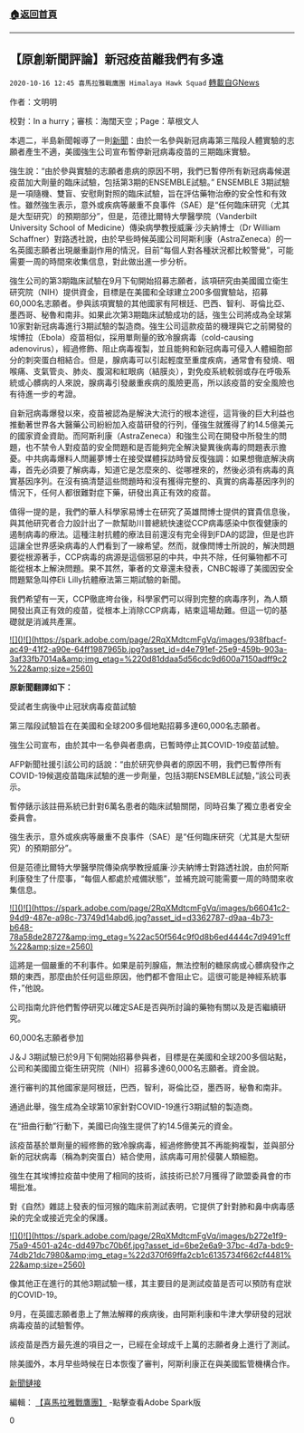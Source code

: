 ###  [:house:返回首頁](https://github.com/ourhimalayas/txt)
---

## 【原創新聞評論】新冠疫苗離我們有多遠
`2020-10-16 12:45 喜馬拉雅戰鷹團 Himalaya Hawk Squad` [轉載自GNews](https://gnews.org/zh-hant/428300/)

作者：文明明

校對：In a hurry；審核：海闊天空；Page：草根文人

本週二，半島新聞報導了一則[新聞](https://www.aljazeera.com/news/2020/10/13/johnson-johnson-pauses-covid-vaccine-trial-as-patient-turns-ill)：由於一名參與新冠病毒第三階段人體實驗的志願者產生不適，美國強生公司宣布暫停新冠病毒疫苗的三期臨床實驗。

強生說：“由於參與實驗的志願者患病的原因不明，我們已暫停所有新冠病毒候選疫苗加大劑量的臨床試驗，包括第3期的ENSEMBLE試驗。” ENSEMBLE 3期試驗是一項隨機、雙盲、安慰劑對照的臨床試驗，旨在評估藥物治療的安全性和有效性。雖然強生表示，意外或疾病等嚴重不良事件（SAE）是“任何臨床研究（尤其是大型研究）的預期部分”，但是，范德比爾特大學醫學院（Vanderbilt University School of Medicine）傳染病學教授威廉·沙夫納博士（Dr William Schaffner）對路透社說，由於早些時候英國公司阿斯利康（AstraZeneca）的一名英國志願者出現嚴重副作用的情況，目前“每個人對各種狀況都比較警覺”，可能需要一周的時間來收集信息，對此做出進一步分析。

強生公司的第3期臨床試驗在9月下旬開始招募志願者，該項研究由美國國立衛生研究院（NIH）提供資金，目標是在美國和全球建立200多個實驗站，招募60,000名志願者。參與該項實驗的其他國家有阿根廷、巴西、智利、哥倫比亞、墨西哥、秘魯和南非。如果此次第3期臨床試驗成功的話，強生公司將成為全球第10家對新冠病毒進行3期試驗的製造商。強生公司這款疫苗的機理與它之前開發的埃博拉（Ebola）疫苗相似，採用單劑量的致冷腺病毒（cold-causing adenovirus），經過修飾、阻止病毒複製，並且能夠和新冠病毒可侵入人體細胞部分的刺突蛋白相結合。但是，腺病毒可以引起輕度至重度疾病，通常會有發燒、咽喉痛、支氣管炎、肺炎、腹瀉和紅眼病（結膜炎），對免疫系統較弱或存在呼吸系統或心髒病的人來說，腺病毒引發嚴重疾病的風險更高，所以該疫苗的安全風險也有待進一步的考證。

自新冠病毒爆發以來，疫苗被認為是解決大流行的根本途徑，這背後的巨大利益也推動著世界各大醫藥公司紛紛加入疫苗研發的行列，僅強生就獲得了約14.5億美元的國家資金資助。而阿斯利康（AstraZeneca）和強生公司在開發中所發生的問題，也不禁令人對疫苗的安全問題和是否能夠完全解決變異後病毒的問題表示擔憂。中共病毒爆料人閆麗夢博士在接受媒體採訪時曾反復強調：如果想徹底解決病毒，首先必須要了解病毒，知道它是怎麼來的、從哪裡來的，然後必須有病毒的真實基因序列。在沒有搞清楚這些問題時和沒有獲得完整的、真實的病毒基因序列的情況下，任何人都很難對症下藥，研發出真正有效的疫苗。

值得一提的是，我們的華人科學家易博士在研究了英雄閆博士提供的寶貴信息後，與其他研究者合力設計出了一款幫助川普總統快速從CCP病毒感染中恢復健康的遏制病毒的療法。這種注射抗體的療法目前還沒有完全得到FDA的認證，但是也許這讓全世界感染病毒的人們看到了一線希望。然而，就像閆博士所說的，解決問題要從根源著手，CCP病毒的病源是這個邪惡的中共，中共不除，任何藥物都不可能從根本上解決問題。果不其然，筆者的文章還未發表，CNBC報導了美國因安全問題緊急叫停Eli Lilly抗體療法第三期試驗的新聞。

我們希望有一天，CCP徹底垮台後，科學家們可以得到完整的病毒序列，為人類開發出真正有效的疫苗，從根本上消除CCP病毒，結束這場劫難。但這一切的基礎就是消滅共產黨。

[!\[\]()!\[\](https://spark.adobe.com/page/2RqXMdtcmFgVq/images/938fbacf-ac49-41f2-a90e-64ff1987965b.jpg?asset_id=d4e791ef-25e9-459b-903a-3af33fb7014a&amp;img_etag=%220d81ddaa5d56cdc9d600a7150adff9c2%22&amp;size=2560)](https://spark.adobe.com/page/2RqXMdtcmFgVq/images/938fbacf-ac49-41f2-a90e-64ff1987965b.jpg?asset_id=d4e791ef-25e9-459b-903a-3af33fb7014a&amp;img_etag=%220d81ddaa5d56cdc9d600a7150adff9c2%22&amp;size=1024)

**原新聞翻譯如下：**

受試者生病後中止冠狀病毒疫苗試驗

第三階段試驗旨在在美國和全球200多個地點招募多達60,000名志願者。

強生公司宣布，由於其中一名參與者患病，已暫時停止其COVID-19疫苗試驗。

AFP新聞社援引該公司的話說：“由於研究參與者的原因不明，我們已暫停所有COVID-19候選疫苗臨床試驗的進一步劑量，包括3期ENSEMBLE試驗，”該公司表示。

暫停錶示該註冊系統已針對6萬名患者的臨床試驗關閉，同時召集了獨立患者安全委員會。

強生表示，意外或疾病等嚴重不良事件（SAE）是“任何臨床研究（尤其是大型研究）的預期部分”。

但是范德比爾特大學醫學院傳染病學教授威廉·沙夫納博士對路透社說，由於阿斯利康發生了什麼事，“每個人都處於戒備狀態”，並補充說可能需要一周的時間來收集信息。

[!\[\]()!\[\](https://spark.adobe.com/page/2RqXMdtcmFgVq/images/b66041c2-94d9-487e-a98c-73749d14abd6.jpg?asset_id=d3362787-d9aa-4b73-b648-78a58de28727&amp;img_etag=%22ac50f564c9f0d8b6ed4444c7d9491cff%22&amp;size=2560)](https://spark.adobe.com/page/2RqXMdtcmFgVq/images/b66041c2-94d9-487e-a98c-73749d14abd6.jpg?asset_id=d3362787-d9aa-4b73-b648-78a58de28727&amp;img_etag=%22ac50f564c9f0d8b6ed4444c7d9491cff%22&amp;size=1024)

這將是一個嚴重的不利事件。如果是前列腺癌，無法控制的糖尿病或心髒病發作之類的東西，那麼由於任何這些原因，他們都不會阻止它。這很可能是神經系統事件，”他說。

公司指南允許他們暫停研究以確定SAE是否與所討論的藥物有關以及是否繼續研究。

60,000名志願者參加

J＆J 3期試驗已於9月下旬開始招募參與者，目標是在美國和全球200多個站點，公司和美國國立衛生研究院（NIH）招募多達60,000名志願者。資金說。

進行審判的其他國家是阿根廷，巴西，智利，哥倫比亞，墨西哥，秘魯和南非。

通過此舉，強生成為全球第10家針對COVID-19進行3期試驗的製造商。

在“扭曲行動”行動下，美國已向強生提供了約14.5億美元的資金。

該疫苗基於單劑量的經修飾的致冷腺病毒，經過修飾使其不再能夠複製，並與部分新的冠狀病毒（稱為刺突蛋白）結合使用，該病毒可用於侵襲人類細胞。

強生在其埃博拉疫苗中使用了相同的技術，該技術已於7月獲得了歐盟委員會的市場批准。

對《自然》雜誌上發表的恒河猴的臨床前測試表明，它提供了針對肺和鼻中病毒感染的完全或接近完全的保護。

[!\[\]()!\[\](https://spark.adobe.com/page/2RqXMdtcmFgVq/images/b272e1f9-75a9-4501-a24c-dd497bc70b6f.jpg?asset_id=6be2e6a9-37bc-4d7a-bdc9-74db21dc7980&amp;img_etag=%22d370f69ffa2cb1c6135734f662cf4481%22&amp;size=2560)](https://spark.adobe.com/page/2RqXMdtcmFgVq/images/b272e1f9-75a9-4501-a24c-dd497bc70b6f.jpg?asset_id=6be2e6a9-37bc-4d7a-bdc9-74db21dc7980&amp;img_etag=%22d370f69ffa2cb1c6135734f662cf4481%22&amp;size=1024)

像其他正在進行的其他3期試驗一樣，其主要目的是測試疫苗是否可以預防有症狀的COVID-19。

9月，在英國志願者患上了無法解釋的疾病後，由阿斯利康和牛津大學研發的冠狀病毒疫苗的試驗暫停。

該疫苗是西方最先進的項目之一，已經在全球成千上萬的志願者身上進行了測試。

除美國外，本月早些時候在日本恢復了審判，阿斯利康正在與美國監管機構合作。

[新聞鏈接](https://www.aljazeera.com/news/2020/10/13/johnson-johnson-pauses-covid-vaccine-trial-as-patient-turns-ill)

編輯： [【喜馬拉雅戰鷹團】](https://spark.adobe.com/page/2RqXMdtcmFgVq/) -點擊查看Adobe Spark版

0
